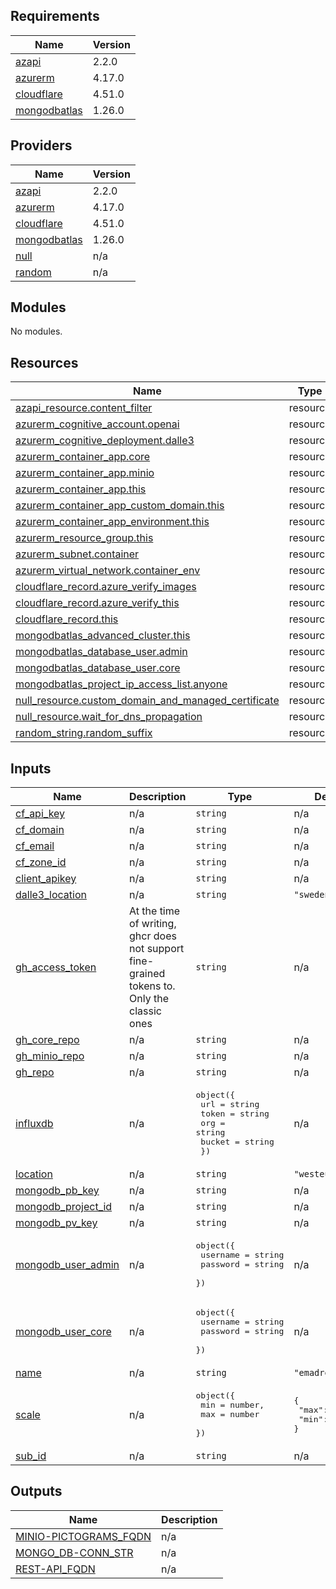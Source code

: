 <!-- BEGIN_TF_DOCS -->
## Requirements

| Name | Version |
|------|---------|
| <a name="requirement_azapi"></a> [azapi](#requirement\_azapi) | 2.2.0 |
| <a name="requirement_azurerm"></a> [azurerm](#requirement\_azurerm) | 4.17.0 |
| <a name="requirement_cloudflare"></a> [cloudflare](#requirement\_cloudflare) | 4.51.0 |
| <a name="requirement_mongodbatlas"></a> [mongodbatlas](#requirement\_mongodbatlas) | 1.26.0 |

## Providers

| Name | Version |
|------|---------|
| <a name="provider_azapi"></a> [azapi](#provider\_azapi) | 2.2.0 |
| <a name="provider_azurerm"></a> [azurerm](#provider\_azurerm) | 4.17.0 |
| <a name="provider_cloudflare"></a> [cloudflare](#provider\_cloudflare) | 4.51.0 |
| <a name="provider_mongodbatlas"></a> [mongodbatlas](#provider\_mongodbatlas) | 1.26.0 |
| <a name="provider_null"></a> [null](#provider\_null) | n/a |
| <a name="provider_random"></a> [random](#provider\_random) | n/a |

## Modules

No modules.

## Resources

| Name | Type |
|------|------|
| [azapi_resource.content_filter](https://registry.terraform.io/providers/Azure/azapi/2.2.0/docs/resources/resource) | resource |
| [azurerm_cognitive_account.openai](https://registry.terraform.io/providers/hashicorp/azurerm/4.17.0/docs/resources/cognitive_account) | resource |
| [azurerm_cognitive_deployment.dalle3](https://registry.terraform.io/providers/hashicorp/azurerm/4.17.0/docs/resources/cognitive_deployment) | resource |
| [azurerm_container_app.core](https://registry.terraform.io/providers/hashicorp/azurerm/4.17.0/docs/resources/container_app) | resource |
| [azurerm_container_app.minio](https://registry.terraform.io/providers/hashicorp/azurerm/4.17.0/docs/resources/container_app) | resource |
| [azurerm_container_app.this](https://registry.terraform.io/providers/hashicorp/azurerm/4.17.0/docs/resources/container_app) | resource |
| [azurerm_container_app_custom_domain.this](https://registry.terraform.io/providers/hashicorp/azurerm/4.17.0/docs/resources/container_app_custom_domain) | resource |
| [azurerm_container_app_environment.this](https://registry.terraform.io/providers/hashicorp/azurerm/4.17.0/docs/resources/container_app_environment) | resource |
| [azurerm_resource_group.this](https://registry.terraform.io/providers/hashicorp/azurerm/4.17.0/docs/resources/resource_group) | resource |
| [azurerm_subnet.container](https://registry.terraform.io/providers/hashicorp/azurerm/4.17.0/docs/resources/subnet) | resource |
| [azurerm_virtual_network.container_env](https://registry.terraform.io/providers/hashicorp/azurerm/4.17.0/docs/resources/virtual_network) | resource |
| [cloudflare_record.azure_verify_images](https://registry.terraform.io/providers/cloudflare/cloudflare/4.51.0/docs/resources/record) | resource |
| [cloudflare_record.azure_verify_this](https://registry.terraform.io/providers/cloudflare/cloudflare/4.51.0/docs/resources/record) | resource |
| [cloudflare_record.this](https://registry.terraform.io/providers/cloudflare/cloudflare/4.51.0/docs/resources/record) | resource |
| [mongodbatlas_advanced_cluster.this](https://registry.terraform.io/providers/mongodb/mongodbatlas/1.26.0/docs/resources/advanced_cluster) | resource |
| [mongodbatlas_database_user.admin](https://registry.terraform.io/providers/mongodb/mongodbatlas/1.26.0/docs/resources/database_user) | resource |
| [mongodbatlas_database_user.core](https://registry.terraform.io/providers/mongodb/mongodbatlas/1.26.0/docs/resources/database_user) | resource |
| [mongodbatlas_project_ip_access_list.anyone](https://registry.terraform.io/providers/mongodb/mongodbatlas/1.26.0/docs/resources/project_ip_access_list) | resource |
| [null_resource.custom_domain_and_managed_certificate](https://registry.terraform.io/providers/hashicorp/null/latest/docs/resources/resource) | resource |
| [null_resource.wait_for_dns_propagation](https://registry.terraform.io/providers/hashicorp/null/latest/docs/resources/resource) | resource |
| [random_string.random_suffix](https://registry.terraform.io/providers/hashicorp/random/latest/docs/resources/string) | resource |

## Inputs

| Name | Description | Type | Default | Required |
|------|-------------|------|---------|:--------:|
| <a name="input_cf_api_key"></a> [cf\_api\_key](#input\_cf\_api\_key) | n/a | `string` | n/a | yes |
| <a name="input_cf_domain"></a> [cf\_domain](#input\_cf\_domain) | n/a | `string` | n/a | yes |
| <a name="input_cf_email"></a> [cf\_email](#input\_cf\_email) | n/a | `string` | n/a | yes |
| <a name="input_cf_zone_id"></a> [cf\_zone\_id](#input\_cf\_zone\_id) | n/a | `string` | n/a | yes |
| <a name="input_client_apikey"></a> [client\_apikey](#input\_client\_apikey) | n/a | `string` | n/a | yes |
| <a name="input_dalle3_location"></a> [dalle3\_location](#input\_dalle3\_location) | n/a | `string` | `"swedencentral"` | no |
| <a name="input_gh_access_token"></a> [gh\_access\_token](#input\_gh\_access\_token) | At the time of writing, ghcr does not support fine-grained tokens to. Only the classic ones | `string` | n/a | yes |
| <a name="input_gh_core_repo"></a> [gh\_core\_repo](#input\_gh\_core\_repo) | n/a | `string` | n/a | yes |
| <a name="input_gh_minio_repo"></a> [gh\_minio\_repo](#input\_gh\_minio\_repo) | n/a | `string` | n/a | yes |
| <a name="input_gh_repo"></a> [gh\_repo](#input\_gh\_repo) | n/a | `string` | n/a | yes |
| <a name="input_influxdb"></a> [influxdb](#input\_influxdb) | n/a | <pre>object({<br/>    url    = string<br/>    token  = string<br/>    org    = string<br/>    bucket = string<br/>  })</pre> | n/a | yes |
| <a name="input_location"></a> [location](#input\_location) | n/a | `string` | `"westeurope"` | no |
| <a name="input_mongodb_pb_key"></a> [mongodb\_pb\_key](#input\_mongodb\_pb\_key) | n/a | `string` | n/a | yes |
| <a name="input_mongodb_project_id"></a> [mongodb\_project\_id](#input\_mongodb\_project\_id) | n/a | `string` | n/a | yes |
| <a name="input_mongodb_pv_key"></a> [mongodb\_pv\_key](#input\_mongodb\_pv\_key) | n/a | `string` | n/a | yes |
| <a name="input_mongodb_user_admin"></a> [mongodb\_user\_admin](#input\_mongodb\_user\_admin) | n/a | <pre>object({<br/>    username = string<br/>    password = string<br/>  })</pre> | n/a | yes |
| <a name="input_mongodb_user_core"></a> [mongodb\_user\_core](#input\_mongodb\_user\_core) | n/a | <pre>object({<br/>    username = string<br/>    password = string<br/>  })</pre> | n/a | yes |
| <a name="input_name"></a> [name](#input\_name) | n/a | `string` | `"emadrestapi"` | no |
| <a name="input_scale"></a> [scale](#input\_scale) | n/a | <pre>object({<br/>    min = number,<br/>    max = number<br/>  })</pre> | <pre>{<br/>  "max": 1,<br/>  "min": 1<br/>}</pre> | no |
| <a name="input_sub_id"></a> [sub\_id](#input\_sub\_id) | n/a | `string` | n/a | yes |

## Outputs

| Name | Description |
|------|-------------|
| <a name="output_MINIO-PICTOGRAMS_FQDN"></a> [MINIO-PICTOGRAMS\_FQDN](#output\_MINIO-PICTOGRAMS\_FQDN) | n/a |
| <a name="output_MONGO_DB-CONN_STR"></a> [MONGO\_DB-CONN\_STR](#output\_MONGO\_DB-CONN\_STR) | n/a |
| <a name="output_REST-API_FQDN"></a> [REST-API\_FQDN](#output\_REST-API\_FQDN) | n/a |
<!-- END_TF_DOCS -->